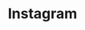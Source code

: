---
title: "Instagram"
weight: 5
bootstrapiconclass: "bi-instagram"
description: "Visual thoughts."
link: "https://www.instagram.com/pbinspanish"
---